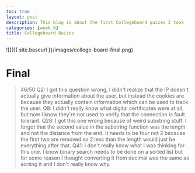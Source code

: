 ```yaml
---
toc: true
layout: post
description: This blog is about the first Collegeboard quizes I took
categories: [week_6]
title: Collegeboard Quizes
---
```


![]({{ site.baseurl }}/images/college-board-final.png)

# Final
> 46/50
Q2: I got this question wrong, I didn't realize that the IP doesn't actually give information about the user, but instead the cookies are because they actually contain information which can be used to track the user. 
Q8: I didn't really know what digital certificates were at all, but now I know they're not used to verify that the connection is fault tolerant. 
Q28: I got this one wrong because of weird substring stuff. I forgot that the second value in the substring function was the length and not the distance from the end. It needs to be four not 2 because the first two are removed so 2 less than the length would just be everything after that. 
Q41: I don't really know what I was thinking for this one. I know binary search needs to be done on a sorted list but for some reason I thought converting it from decimal was the same as sorting it and I don't really know why. 
